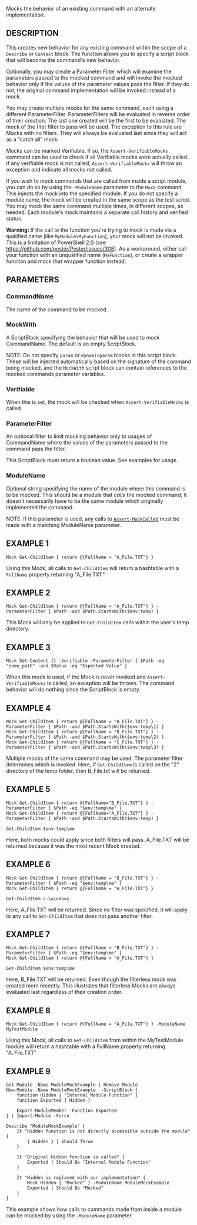 Mocks the behavior of an existing command with an alternate 
implementation.

DESCRIPTION
--------------
This creates new behavior for any existing command within the scope of a
`Describe` or `Context` block. The function allows you to specify a script block
that will become the command's new behavior.

Optionally, you may create a Parameter Filter which will examine the
parameters passed to the mocked command and will invoke the mocked
behavior only if the values of the parameter values pass the filter. If
they do not, the original command implementation will be invoked instead
of a mock.

You may create multiple mocks for the same command, each using a different
ParameterFilter. ParameterFilters will be evaluated in reverse order of
their creation. The last one created will be the first to be evaluated.
The mock of the first filter to pass will be used. The exception to this
rule are Mocks with no filters. They will always be evaluated last since
they will act as a "catch all" mock.

Mocks can be marked Verifiable. If so, the `Assert-VerifiableMocks` command
can be used to check if all Verifiable mocks were actually called. If any
verifiable mock is not called, `Assert-VerifiableMocks` will throw an
exception and indicate all mocks not called.

If you wish to mock commands that are called from inside a script module,
you can do so by using the `-ModuleName` parameter to the `Mock` command. This
injects the mock into the specified module. If you do not specify a
module name, the mock will be created in the same scope as the test script.
You may mock the same command multiple times, in different scopes, as needed.
Each module's mock maintains a separate call history and verified status.

**Warning:** If the call to the function you're trying to mock is made via a qualified name (like `MyModule\MyFunction`), your mock will not be invoked. This is a limitation of PowerShell 2.0 (see https://github.com/pester/Pester/issues/308). As a workaround, either call your function with an unqualified name (`MyFunction`), or create a wrapper function and mock that wrapper function instead.

PARAMETERS
----------
### CommandName
The name of the command to be mocked.

### MockWith
A ScriptBlock specifying the behavior that will be used to mock CommandName. The default is an empty ScriptBlock.

NOTE: Do not specify `param` or `dynamicparam` blocks in this script block.
These will be injected automatically based on the signature of the command
being mocked, and the `MockWith` script block can contain references to the
mocked commands parameter variables.

### Verifiable
When this is set, the mock will be checked when `Assert-VerifiableMocks` is called.

### ParameterFilter
An optional filter to limit mocking behavior only to usages of 
CommandName where the values of the parameters passed to the command 
pass the filter.

This ScriptBlock must return a boolean value. See examples for usage.

### ModuleName
Optional string specifying the name of the module where this command
is to be mocked.  This should be a module that _calls_ the mocked
command; it doesn't necessarily have to be the same module which
originally implemented the command.

NOTE: If this parameter is used, any calls to [`Assert-MockCalled`](https://github.com/pester/Pester/wiki/Assert-MockCalled) must be made with a matching ModuleName parameter.

EXAMPLE 1
-----------

```posh
Mock Get-ChildItem { return @{FullName = "A_File.TXT"} }
```
Using this Mock, all calls to `Get-ChildItem` will return a hashtable with a 
`FullName` property returning "A_File.TXT"

EXAMPLE 2
-----------

```posh
Mock Get-ChildItem { return @{FullName = "A_File.TXT"} } -ParameterFilter { $Path -and $Path.StartsWith($env:temp) }
```

This Mock will only be applied to `Get-ChildItem` calls within the user's temp directory.

EXAMPLE 3
----------

```posh
Mock Set-Content {} -Verifiable -ParameterFilter { $Path -eq "some_path" -and $Value -eq "Expected Value" }
```

When this mock is used, if the Mock is never invoked and `Assert-VerifiableMocks` is called, an exception will be thrown. The command behavior will do nothing since the ScriptBlock is empty.

EXAMPLE 4
-----------

```posh
Mock Get-ChildItem { return @{FullName = "A_File.TXT"} } -ParameterFilter { $Path -and $Path.StartsWith($env:temp\1) }
Mock Get-ChildItem { return @{FullName = "B_File.TXT"} } -ParameterFilter { $Path -and $Path.StartsWith($env:temp\2) }
Mock Get-ChildItem { return @{FullName = "C_File.TXT"} } -ParameterFilter { $Path -and $Path.StartsWith($env:temp\3) }
```

Multiple mocks of the same command may be used. The parameter filter determines which is invoked. Here, if `Get-ChildItem` is called on the "2" directory of the temp folder, then B_File.txt will be returned.

EXAMPLE 5
-----------

```posh
Mock Get-ChildItem { return @{FullName="B_File.TXT"} } -ParameterFilter { $Path -eq "$env:temp\me" }
Mock Get-ChildItem { return @{FullName="A_File.TXT"} } -ParameterFilter { $Path -and $Path.StartsWith($env:temp) }

Get-ChildItem $env:temp\me
```

Here, both mocks could apply since both filters will pass. A_File.TXT will be returned because it was the most recent Mock created.

EXAMPLE 6
-----------

```posh
Mock Get-ChildItem { return @{FullName = "B_File.TXT"} } -ParameterFilter { $Path -eq "$env:temp\me" }
Mock Get-ChildItem { return @{FullName = "A_File.TXT"} }

Get-ChildItem c:\windows
```

Here, A_File.TXT will be returned. Since no filter was specified, it will apply to any call to `Get-ChildItem` that does not pass another filter.

EXAMPLE 7
-----------

```posh
Mock Get-ChildItem { return @{FullName = "B_File.TXT"} } -ParameterFilter { $Path -eq "$env:temp\me" }
Mock Get-ChildItem { return @{FullName = "A_File.TXT"} }

Get-ChildItem $env:temp\me
```

Here, B_File.TXT will be returned. Even though the filterless mock was created more recently. This illustrates that filterless Mocks are always evaluated last regardless of their creation order.

EXAMPLE 8
----------

```posh
Mock Get-ChildItem { return @{FullName = "A_File.TXT"} } -ModuleName MyTestModule 
```

Using this Mock, all calls to `Get-ChildItem` from within the MyTestModule module
will return a hashtable with a FullName property returning "A_File.TXT"

EXAMPLE 9
----------

```posh
Get-Module -Name ModuleMockExample | Remove-Module
New-Module -Name ModuleMockExample  -ScriptBlock {
    function Hidden { "Internal Module Function" }
    function Exported { Hidden }

    Export-ModuleMember -Function Exported
} | Import-Module -Force

Describe "ModuleMockExample" {
    It "Hidden function is not directly accessible outside the module" {
        { Hidden } | Should Throw
    }

    It "Original Hidden function is called" {
        Exported | Should Be "Internal Module Function"
    }

    It "Hidden is replaced with our implementation" {
        Mock Hidden { "Mocked" } -ModuleName ModuleMockExample
        Exported | Should Be "Mocked"
    }
}
```

This example shows how calls to commands made from inside a module can be
mocked by using the `-ModuleName` parameter.